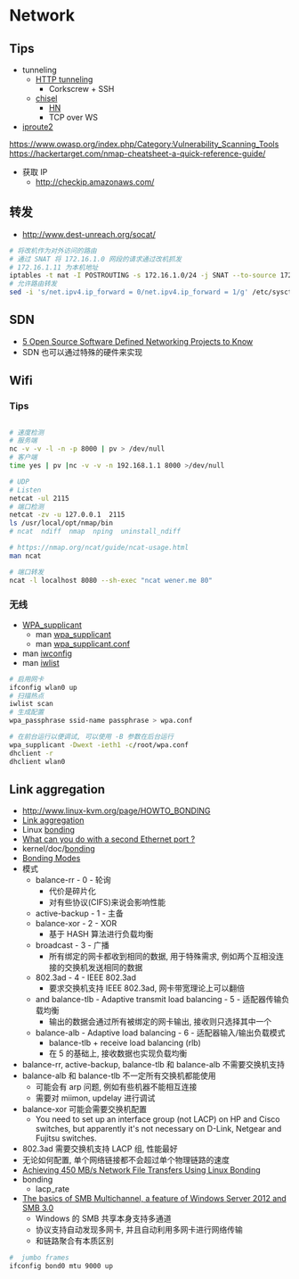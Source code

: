 # Network

## Tips
* tunneling
  * [HTTP tunneling](https://wiki.archlinux.org/index.php/HTTP_tunneling)
    * Corkscrew + SSH
  * [chisel](https://github.com/jpillora/chisel)
    * [HN](https://news.ycombinator.com/item?id=13957242)
    * TCP over WS
* [iproute2](https://pkgs.alpinelinux.org/contents?branch=v3.6&name=iproute2&arch=x86_64&repo=main)

https://www.owasp.org/index.php/Category:Vulnerability_Scanning_Tools
https://hackertarget.com/nmap-cheatsheet-a-quick-reference-guide/

* 获取 IP
  * http://checkip.amazonaws.com/




## 转发

* http://www.dest-unreach.org/socat/

```bash
# 将改机作为对外访问的路由
# 通过 SNAT 将 172.16.1.0 网段的请求通过改机抓发
# 172.16.1.11 为本机地址
iptables -t nat -I POSTROUTING -s 172.16.1.0/24 -j SNAT --to-source 172.16.1.11
# 允许路由转发
sed -i 's/net.ipv4.ip_forward = 0/net.ipv4.ip_forward = 1/g' /etc/sysctl.conf;sysctl -p
```

## SDN
* [5 Open Source Software Defined Networking Projects to Know](https://www.linux.com/news/open-cloud-report/2016/5-open-source-software-defined-networking-projects-know)
* SDN 也可以通过特殊的硬件来实现

## Wifi

### Tips

```bash

# 速度检测
# 服务端
nc -v -v -l -n -p 8000 | pv > /dev/null
# 客户端
time yes | pv |nc -v -v -n 192.168.1.1 8000 >/dev/null

# UDP
# Listen
netcat -ul 2115
# 端口检测
netcat -zv -u 127.0.0.1  2115
ls /usr/local/opt/nmap/bin
# ncat  ndiff  nmap  nping  uninstall_ndiff

# https://nmap.org/ncat/guide/ncat-usage.html
man ncat

# 端口转发
ncat -l localhost 8080 --sh-exec "ncat wener.me 80"
```

### 无线
* [WPA_supplicant](https://wiki.archlinux.org/index.php/WPA_supplicant)
  * man [wpa_supplicant](https://linux.die.net/man/8/wpa_supplicant)
  * man [wpa_supplicant.conf](https://linux.die.net/man/5/wpa_supplicant.conf)
* man [iwconfig](https://linux.die.net/man/8/iwconfig)
* man [iwlist](https://linux.die.net/man/8/iwlist)

```bash
# 启用网卡
ifconfig wlan0 up
# 扫描热点
iwlist scan
# 生成配置
wpa_passphrase ssid-name passphrase > wpa.conf

# 在前台运行以便调试, 可以使用 -B 参数在后台运行
wpa_supplicant -Dwext -ieth1 -c/root/wpa.conf
dhclient -r
dhclient wlan0
```

## Link aggregation
* http://www.linux-kvm.org/page/HOWTO_BONDING
* [Link aggregation](https://en.wikipedia.org/wiki/Link_aggregation)
* Linux [bonding](https://wiki.linuxfoundation.org/networking/bonding)
* [What can you do with a second Ethernet port ?](https://www.linux.com/news/what-can-you-do-second-ethernet-port)
* kernel/doc/[bonding](https://www.kernel.org/doc/Documentation/networking/bonding.txt)
* [Bonding Modes](https://access.redhat.com/documentation/en-US/Red_Hat_Enterprise_Virtualization/3.3/html/Installation_Guide/Bonding_Modes.html)
* 模式
  * balance-rr - 0 - 轮询
    * 代价是碎片化
    * 对有些协议(CIFS)来说会影响性能
  * active-backup - 1 - 主备
  * balance-xor - 2 - XOR
    * 基于 HASH 算法进行负载均衡
  * broadcast - 3 - 广播
    * 所有绑定的网卡都收到相同的数据, 用于特殊需求, 例如两个互相没连接的交换机发送相同的数据
  * 802.3ad - 4 - IEEE 802.3ad
    * 要求交换机支持 IEEE 802.3ad, 网卡带宽理论上可以翻倍
  * and balance-tlb - Adaptive transmit load balancing - 5 - 适配器传输负载均衡
    * 输出的数据会通过所有被绑定的网卡输出, 接收则只选择其中一个
  * balance-alb - Adaptive load balancing - 6 - 适配器输入/输出负载模式
    * balance-tlb + receive load balancing (rlb)
    * 在 5 的基础上, 接收数据也实现负载均衡
* balance-rr, active-backup, balance-tlb 和 balance-alb 不需要交换机支持
* balance-alb 和 balance-tlb 不一定所有交换机都能使用
  * 可能会有 arp 问题, 例如有些机器不能相互连接
  * 需要对 miimon, updelay 进行调试
* balance-xor 可能会需要交换机配置
  * You need to set up an interface group (not LACP) on HP and Cisco switches, but apparently it's not necessary on D-Link, Netgear and Fujitsu switches.
* 802.3ad 需要交换机支持 LACP 组, 性能最好
* 无论如何配置, 单个网络链接都不会超过单个物理链路的速度
* [Achieving 450 MB/s Network File Transfers Using Linux Bonding](http://louwrentius.com/achieving-450-mbs-network-file-transfers-using-linux-bonding.html)
* bonding
  * lacp_rate
* [The basics of SMB Multichannel, a feature of Windows Server 2012 and SMB 3.0](https://blogs.technet.microsoft.com/josebda/2012/06/28/the-basics-of-smb-multichannel-a-feature-of-windows-server-2012-and-smb-3-0/)
  * Windows 的 SMB 共享本身支持多通道
  * 协议支持自动发现多网卡, 并且自动利用多网卡进行网络传输
  * 和链路聚合有本质区别


```bash
#  jumbo frames
ifconfig bond0 mtu 9000 up
```

